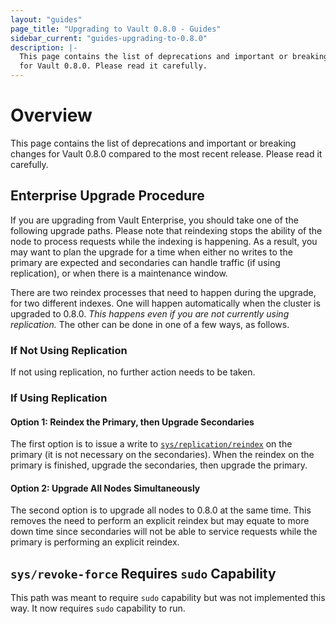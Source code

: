 ```yaml
---
layout: "guides"
page_title: "Upgrading to Vault 0.8.0 - Guides"
sidebar_current: "guides-upgrading-to-0.8.0"
description: |-
  This page contains the list of deprecations and important or breaking changes
  for Vault 0.8.0. Please read it carefully.
---
```


# Overview

This page contains the list of deprecations and important or breaking changes
for Vault 0.8.0 compared to the most recent release. Please read it carefully.

## Enterprise Upgrade Procedure

If you are upgrading from Vault Enterprise, you should take one of the
following upgrade paths. Please note that reindexing stops the ability of the
node to process requests while the indexing is happening. As a result, you may
want to plan the upgrade for a time when either no writes to the primary are
expected and secondaries can handle traffic (if using replication), or when
there is a maintenance window.

There are two reindex processes that need to happen during the upgrade, for two
different indexes. One will happen automatically when the cluster is upgraded
to 0.8.0. _This happens even if you are not currently using replication._ The
other can be done in one of a few ways, as follows.

### If Not Using Replication

If not using replication, no further action needs to be taken.

### If Using Replication

#### Option 1: Reindex the Primary, then Upgrade Secondaries

The first option is to issue a write to [`sys/replication/reindex`][reindex] on the
primary (it is not necessary on the secondaries). When the reindex on the
primary is finished, upgrade the secondaries, then upgrade the primary.

#### Option 2: Upgrade All Nodes Simultaneously

The second option is to upgrade all nodes to 0.8.0 at the same time. This
removes the need to perform an explicit reindex but may equate to more down
time since secondaries will not be able to service requests while the primary
is performing an explicit reindex.

## `sys/revoke-force` Requires `sudo` Capability

This path was meant to require `sudo` capability but was not implemented this
way. It now requires `sudo` capability to run.

[reindex]: https://www.vaultproject.io/api/system/replication.html#reindex-replication
